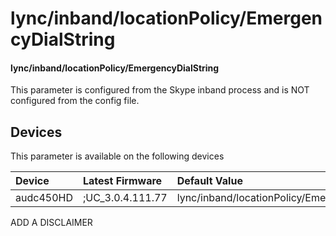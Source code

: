 ﻿---
description: lync/inband/locationPolicy/EmergencyDialString
search:
    keywords: ['lync','inband','locationPolicy','EmergencyDialString']
---

# lync/inband/locationPolicy/EmergencyDialString

#### lync/inband/locationPolicy/EmergencyDialString

This parameter is configured from the Skype inband process and is NOT configured from the config file.



## Devices
This parameter is available on the following devices

| Device | Latest Firmware | Default Value |
|:---|:---|:---|
| audc450HD | ;UC_3.0.4.111.77 | lync/inband/locationPolicy/EmergencyDialString= 

ADD A DISCLAIMER
